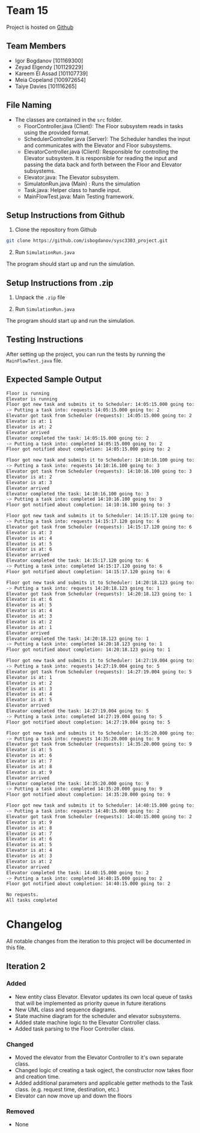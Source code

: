 # Team 15

Project is hosted on [Github](https://github.com/isbogdanov/sysc3303_project)

## Team Members

- Igor Bogdanov [101169300]
- Zeyad Elgendy [101129229]
- Kareem El Assad [101107739]
- Meia Copeland [100972654]
- Taiye Davies [101116265]

## File Naming

- The classes are contained in the `src` folder.
  - FloorController.java (Client): The Floor subsystem reads in tasks using the provided format.
  - SchedulerController.java (Server): The Scheduler handles the input and communicates with the Elevator and Floor subsystems.
  - ElevatorController.java (Client): Responsible for controlling the Elevator subsystem. It is responsible for reading the input and passing the data back and forth between the Floor and Elevator subsystems.
  - Elevator.java: The Elevator subsystem.
  - SimulatonRun.java (Main) : Runs the simulation
  - Task.java: Helper class to handle input.
  - MainFlowTest.java: Main Testing framework.

## Setup Instructions from Github

1. Clone the repository from Github

```bash
git clone https://github.com/isbogdanov/sysc3303_project.git
```

2. Run `SimulationRun.java`

The program should start up and run the simulation.

## Setup Instructions from .zip

1. Unpack the `.zip` file

2. Run `SimulationRun.java`

The program should start up and run the simulation.

## Testing Instructions

After setting up the project, you can run the tests by running the `MainFlowTest.java` file.

## Expected Sample Output

```bash
Floor is running
Elevator is running
Floor got new task and submits it to Scheduler: 14:05:15.000 going to: 2
-> Putting a task into: requests 14:05:15.000 going to: 2
Elevator got task from Scheduler (requests): 14:05:15.000 going to: 2
Elevator is at: 1
Elevator is at: 2
Elevator arrived
Elevator completed the task: 14:05:15.000 going to: 2
-> Putting a task into: completed 14:05:15.000 going to: 2
Floor got notified about completion: 14:05:15.000 going to: 2

Floor got new task and submits it to Scheduler: 14:10:16.100 going to: 3
-> Putting a task into: requests 14:10:16.100 going to: 3
Elevator got task from Scheduler (requests): 14:10:16.100 going to: 3
Elevator is at: 2
Elevator is at: 3
Elevator arrived
Elevator completed the task: 14:10:16.100 going to: 3
-> Putting a task into: completed 14:10:16.100 going to: 3
Floor got notified about completion: 14:10:16.100 going to: 3

Floor got new task and submits it to Scheduler: 14:15:17.120 going to: 6
-> Putting a task into: requests 14:15:17.120 going to: 6
Elevator got task from Scheduler (requests): 14:15:17.120 going to: 6
Elevator is at: 3
Elevator is at: 4
Elevator is at: 5
Elevator is at: 6
Elevator arrived
Elevator completed the task: 14:15:17.120 going to: 6
-> Putting a task into: completed 14:15:17.120 going to: 6
Floor got notified about completion: 14:15:17.120 going to: 6

Floor got new task and submits it to Scheduler: 14:20:18.123 going to: 1
-> Putting a task into: requests 14:20:18.123 going to: 1
Elevator got task from Scheduler (requests): 14:20:18.123 going to: 1
Elevator is at: 6
Elevator is at: 5
Elevator is at: 4
Elevator is at: 3
Elevator is at: 2
Elevator is at: 1
Elevator arrived
Elevator completed the task: 14:20:18.123 going to: 1
-> Putting a task into: completed 14:20:18.123 going to: 1
Floor got notified about completion: 14:20:18.123 going to: 1

Floor got new task and submits it to Scheduler: 14:27:19.004 going to: 5
-> Putting a task into: requests 14:27:19.004 going to: 5
Elevator got task from Scheduler (requests): 14:27:19.004 going to: 5
Elevator is at: 1
Elevator is at: 2
Elevator is at: 3
Elevator is at: 4
Elevator is at: 5
Elevator arrived
Elevator completed the task: 14:27:19.004 going to: 5
-> Putting a task into: completed 14:27:19.004 going to: 5
Floor got notified about completion: 14:27:19.004 going to: 5

Floor got new task and submits it to Scheduler: 14:35:20.000 going to: 9
-> Putting a task into: requests 14:35:20.000 going to: 9
Elevator got task from Scheduler (requests): 14:35:20.000 going to: 9
Elevator is at: 5
Elevator is at: 6
Elevator is at: 7
Elevator is at: 8
Elevator is at: 9
Elevator arrived
Elevator completed the task: 14:35:20.000 going to: 9
-> Putting a task into: completed 14:35:20.000 going to: 9
Floor got notified about completion: 14:35:20.000 going to: 9

Floor got new task and submits it to Scheduler: 14:40:15.000 going to: 2
-> Putting a task into: requests 14:40:15.000 going to: 2
Elevator got task from Scheduler (requests): 14:40:15.000 going to: 2
Elevator is at: 9
Elevator is at: 8
Elevator is at: 7
Elevator is at: 6
Elevator is at: 5
Elevator is at: 4
Elevator is at: 3
Elevator is at: 2
Elevator arrived
Elevator completed the task: 14:40:15.000 going to: 2
-> Putting a task into: completed 14:40:15.000 going to: 2
Floor got notified about completion: 14:40:15.000 going to: 2

No requests. 
All tasks completed
```



# Changelog

All notable changes from the iteration to this project will be documented in this file.

## Iteration 2

### Added

- New entity class Elevator. Elevator updates its own local queue of tasks that will be implemented as priority queue in future iterations 
- New UML class and sequence diagrams.
- State machine diagram for the scheduler and elevator subsystems.
- Added state machine logic to the Elevator Controller class.
- Added task parsing to the Floor Controller class.

### Changed

- Moved the elevator from the Elevator Controller to it's own separate class.
- Changed logic of creating a task ogject, the constructor now takes floor and creation time. 
- Added additional parameters and applicable getter methods to the Task class. (e.g. request time, destination, etc.)
- Elevator can now move up and down the floors

### Removed

- None
